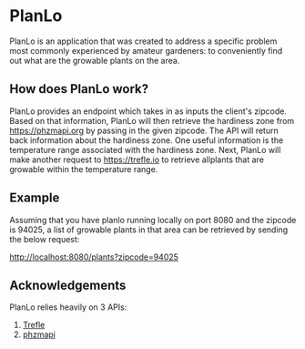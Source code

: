 # PlanLo
PlanLo is an application that was created to address a specific problem most commonly experienced by amateur
 gardeners: to conveniently find out what are the growable plants on the area.
 
## How does PlanLo work?
PlanLo provides an endpoint which takes in as inputs the client's zipcode. Based on that information, PlanLo will
 then retrieve the hardiness zone from https://phzmapi.org by passing in the given zipcode. The API will return back
  information about the hardiness zone. One useful information is the temperature range associated with the hardiness
   zone. Next, PlanLo will make another request to https://trefle.io to retrieve allplants that are growable within
    the temperature range.

## Example
Assuming that you have planlo running locally on port 8080 and the zipcode is 94025, a list of growable plants in
 that area can be retrieved by sending the below request:
 
[http://localhost:8080/plants?zipcode=94025](http://localhost:8080/plants?zipcode=94025)

## Acknowledgements
PlanLo relies heavily on 3 APIs:
1. [Trefle](https://trefle.io)
2. [phzmapi](https://phzmapi.org)
